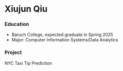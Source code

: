 # Xiujun Qiu

### Education
- Baruch College, expected graduate in Spring 2025
- Major: Computer Information Systems/Data Analytics

### Project
NYC Taxi Tip Prediction

